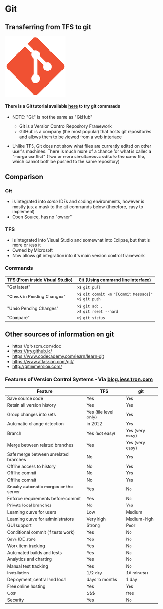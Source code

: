 Git
====

## Transferring from TFS to git

![Git Icon](./git.png)

#### There is a Git tutorial available [here](https://try.github.io/) to try git commands


* NOTE: "Git" is not the same as "GitHub"
    - Git is a Version Control Repository Framework
    - GitHub is a company (the most popular) that hosts git repositories and allows them to be viewed from a web interface
         
        
        
* Unlike TFS, Git does not show what files are currently edited on other user's machines. There is much more of a chance for what is called a "merge conflict" (Two or more simultaneous edits to the same file, which cannot both be pushed to the same repository)


## Comparison

### **Git** 
 - is integrated into *some* IDEs and coding environments, however is mostly just a mask to the git commands below (therefore, easy to implement)
 - Open Source, has no "owner"

### **TFS** 
 - is integrated into Visual Studio and somewhat into Eclipse, but that is more or less it
 - Owned by Microsoft
 - Now allows git integration into it's main version control framework



### Commands

|TFS (From inside Visual Studio)   |Git (Using command line interface)   |
|------|--------|
|"Get latest"| `>$ git pull`  |
|"Check in Pending Changes"| `>$ git commit -m "[Commit Message]"`<br> `>$ git push`  |
| "Undo Pending Changes"| `>$ git add .`<br> `>$ git reset --hard`|
| "Compare"| `>$ git status`|


## Other sources of information on git

- https://git-scm.com/doc
- https://try.github.io/
- https://www.codecademy.com/learn/learn-git
- https://www.atlassian.com/git/
- http://gitimmersion.com/


### Features of Version Control Systems - Via [blog.jessitron.com](http://blog.jessitron.com/2012/12/tfs-and-git-comparison.html)

|Feature| TFS| git |
|-----------|----------|---------|
|Save source code | Yes | Yes |
|Retain all version history | Yes | Yes |
|Group changes into sets | Yes (file level only) | Yes |
|Automatic change detection | in 2012 | Yes |
|Branch | Yes (not easy) | Yes (very easy) |
|Merge between related branches | Yes | Yes (very easy) |
|Safe merge between unrelated branches | No | Yes |
|Offline access to history | No | Yes |
|Offline commit | No | Yes |
|Offline commit | No | Yes |
|Sneaky automatic merges on the server | Yes | No |
|Enforce requirements before commit | Yes | No |
|Private local branches | No | Yes |
|Learning curve for users | Low | Medium |
|Learning curve for administrators | Very high | Medium-high |
|GUI support | Strong | Poor |
|Conditional commit (if tests work) | Yes | No |
|Save IDE state | Yes | No |
|Work item tracking | Yes | No |
|Automated builds and tests | Yes | No |
|Analytics and charting | Yes | No |
|Manual test tracking | Yes | No |
|Installation | 1/2 day | 10 minutes |
|Deployment, central and local | days to months | 1 day |
|Free online hosting | Yes | Yes |
|Cost | $$$ | free |
|Security | Yes | No |